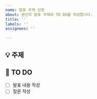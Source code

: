 ```yaml
---
name: 발표 주제 선정
about: 본인의 발표 주제와 TO DO를 작성합니다.
title: ''
labels: ''
assignees: ''

---
```


## 💡 주제
<!-- 본인의 발표 주제를 작성 해주세요. -->
<!-- 예시: Computer Architecture - 컴퓨터의 구성 -->

## 📌 TO DO
<!-- 상세하게 task를 나눠서 작성해주세요. -->
- [ ] 발표 내용 작성
- [ ] 질문 작성
